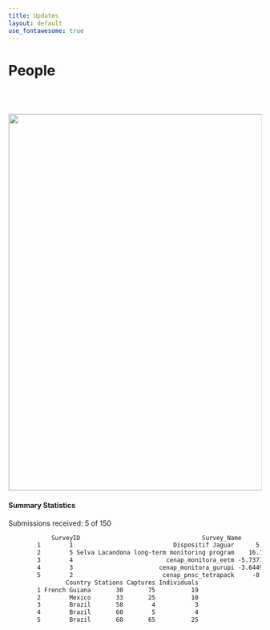 ```yaml
---
title: Updates
layout: default
use_fontawesome: true
---
```


<!-- Research -->
<h1 class="section-title">People</h1>

<br>
<div class="row content-row">
<div class="col-12 col-sm-4 image-wrapper">
    <br>
    <br>
    <img src="{{ site.baseurl }}/images/map_updates/surveys_080519.png" width="750" style="border:1px solid #d9d9d9">
</div>
<div class="col-12 col-sm-8">
    <h4>Summary Statistics</h4>
    <p class="italic">Submissions received: 5 of 150</p>
</div>
</div>

```txt
            SurveyID                                  Survey_Name          Lat         Long Start_Date   End_Date
        1        1                            Dispositif Jaguar      5.21083    -52.81416 2013-10-09 2014-03-18
        2        5 Selva Lacandona long-term monitoring program    16.111147   -90.952026 2017-01-01 2017-04-04
        3        4                          cenap_monitora_eetm -5.737748863 -54.11150159 2017-06-02 2017-08-27
        4        3                        cenap_monitora_gurupi -3.644943151 -46.69123525 2017-08-08 2017-10-24
        5        2                         cenap_pnsc_tetrapack     -8.68957    -42.58463 2016-06-12 2016-10-18
                Country Stations Captures Individuals
        1 French Guiana       30       75          19
        2        Mexico       33       25          10
        3        Brazil       58        4           3
        4        Brazil       60        5           4
        5        Brazil       60       65          25
```        
